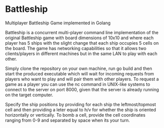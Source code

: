 # Battleship
Multiplayer Battleship Game implemented in Golang

Battleship is a concurrent multi-player command line implementation of the original Battleship game with board dimensions of 10x10 and where each player has 5 ships with the slight change that each ship occupies 5 cells on the board. The game has networking capabilities so that it allows two clients/players in different machines but in the same LAN to play with each other. 

Simply clone the repository on your own machine, run go build  and then start the produced executable which will wait for incoming requests from players who want to play and will pair them with other players. To request a game as a player you can use the nc command in UNIX-like systems to connect to the server on port 8000, given that the server is already running on the target computer. 

Specify the ship positions by providing for each ship the leftmost/topmost cell and then providing a leter equal to h/v for whether the ship is oriented horizontally or vertically. To bomb a cell, provide the cell coordinates ranging from 0-9 and separated by space when its your turn.
